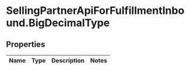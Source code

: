 # SellingPartnerApiForFulfillmentInbound.BigDecimalType

## Properties
Name | Type | Description | Notes
------------ | ------------- | ------------- | -------------
